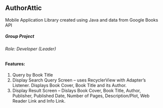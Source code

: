 ## AuthorAttic
Mobile Application Library created using Java and data from Google Books API

##### Group Project
###### Role: Developer (Leader)

#### Features:
1.	Query by Book Title
2.	Display Search Query Screen – uses RecyclerView with Adapter’s Listener. Displays Book Cover, Book Title and its Author.
3.	Display Result Screen – Dislays Book Cover, Book Title, Author, Publisher, Published Date, Number of Pages, Description/Plot, Web Reader Link and Info Link.

